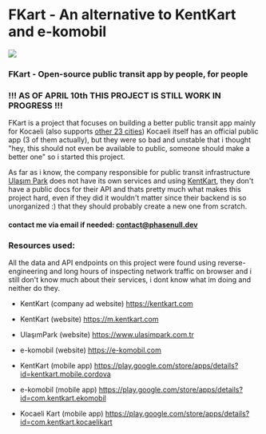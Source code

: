 # FKart - An alternative to KentKart and e-komobil
![](https://komarev.com/ghpvc/?username=fkart-repo&label=Repo%20Visits)
### FKart - Open-source public transit app by people, for people
### !!! AS OF APRIL 10th THIS PROJECT IS STILL WORK IN PROGRESS !!!
FKart is a project that focuses on building a better public transit app mainly for Kocaeli (also supports [other 23 cities](https://service.kentkart.com/rl1/api/city))
Kocaeli itself has an official public app (3 of them actually), but they were so bad and unstable that i thought "hey, this should not even be available to public, someone should make a better one" so i started this project.

As far as i know, the company responsible for public transit infrastructure [Ulaşım Park](https://www.ulasimpark.com.tr/) does not have its own services and using [KentKart](https://www.kentkart.com/),
they don't have a public docs for their API and thats pretty much what makes this project hard, even if they did it wouldn't matter since their backend is so unorganized :) that they should probably create a new one from scratch.

#### contact me via email if needed: contact@phasenull.dev

### Resources used:
All the data and API endpoints on this project were found using reverse-engineering and long hours of inspecting network traffic on browser and i still don't know much about their services, i dont know what im doing and neither do they.

- KentKart (company ad website) https://kentkart.com
- KentKart (website) https://m.kentkart.com
- UlaşımPark (website) https://www.ulasimpark.com.tr
- e-komobil (website) https://e-komobil.com


- KentKart (mobile app) https://play.google.com/store/apps/details?id=kentkart.mobile.cordova
- e-komobil (mobile app) https://play.google.com/store/apps/details?id=com.kentkart.ekomobil
- Kocaeli Kart (mobile app) https://play.google.com/store/apps/details?id=com.kentkart.kocaelikart

